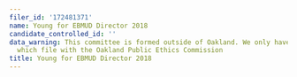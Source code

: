 ```yaml
---
filer_id: '172481371'
name: Young for EBMUD Director 2018
candidate_controlled_id: ''
data_warning: This committee is formed outside of Oakland. We only have data on committees
  which file with the Oakland Public Ethics Commission
title: Young for EBMUD Director 2018
---
```

